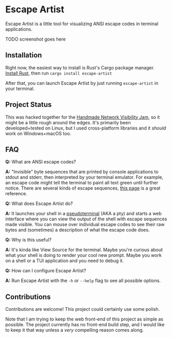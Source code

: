 # Escape Artist

Escape Artist is a little tool for visualizing ANSI escape codes in terminal applications.

TODO screenshot goes here

## Installation

Right now, the easiest way to install is Rust's Cargo package manager. [Install Rust](https://rustup.rs/), then run `cargo install escape-artist`

After that, you can launch Escape Artist by just running `escape-artist` in your terminal.

## Project Status

This was hacked together for the [Handmade Network Visibility Jam](https://handmade.network/jam), so it might be a little rough around the edges. It's primarily been developed+tested on Linux, but I used cross-platform libraries and it *should* work on Windows+macOS too.

## FAQ

**Q:** What are ANSI escape codes?

**A:** "Invisible" byte sequences that are printed by console applications to stdout and stderr, then interpreted by your terminal emulator. For example, an escape code might tell the terminal to paint all text green until further notice. There are several kinds of escape sequences, [this page](https://gist.github.com/fnky/458719343aabd01cfb17a3a4f7296797) is a great reference.

**Q:** What does Escape Artist do?

**A:** It launches your shell in a [pseudoterminal](https://devblogs.microsoft.com/commandline/windows-command-line-introducing-the-windows-pseudo-console-conpty/#enter-the-pseudo-terminal-pty) (AKA a pty) and starts a web interface where you can view the output of the shell with escape sequences made visible. You can mouse over individual escape codes to see their raw bytes and (sometimes) a description of what the escape code does.

**Q:** Why is this useful?

**A:** It's kinda like View Source for the terminal. Maybe you're curious about what your shell is doing to render your cool new prompt. Maybe you work on a shell or a TUI application and you need to debug it.

**Q:** How can I configure Escape Artist?

**A:** Run Escape Artist with the `-h` or `--help` flag to see all possible options.</p>

## Contributions

Contributions are welcome! This project could certainly use some polish.

Note that I am trying to keep the web front-end of this project as simple as possible. The project currently has no front-end build step, and I would like to keep it that way unless a *very* compelling reason comes along.